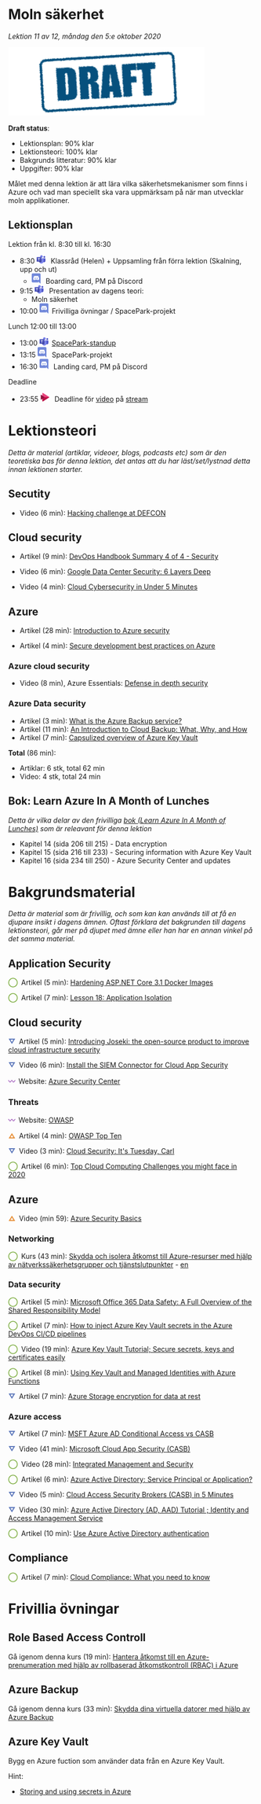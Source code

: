 # Moln säkerhet

*Lektion 11 av 12, måndag den 5:e oktober 2020*

![Draft](/assets/images/draft.png)

**Draft status**:

* Lektionsplan: 90% klar
* Lektionsteori: 100% klar
* Bakgrunds litteratur: 90% klar
* Uppgifter: 90% klar

Målet med denna lektion är att lära vilka säkerhetsmekanismer som finns i Azure och vad man speciellt ska vara uppmärksam på när man utvecklar moln applikationer.

## Lektionsplan
Lektion från kl. 8:30 till kl. 16:30

* 8:30 <img style="margin-right:0.5em;" src="assets/images/teams18.png"  alt="Teams"/> Klassråd (Helen) + Uppsamling från förra lektion (Skalning, upp och ut)
  * <img style="margin-right:0.5em;" src="assets/images/discord18.png" alt="Discord"/> Boarding card, PM på Discord
* 9:15 <img style="margin-right:0.5em;" src="assets/images/teams18.png"  alt="Teams"/> Presentation av dagens teori: 
  * Moln säkerhet
* 10:00 <img style="margin-right:0.5em;" src="assets/images/discord18.png" alt="Discord"/>Frivilliga övningar / SpacePark-projekt

Lunch 12:00 till 13:00

* 13:00 <img style="margin-right:0.5em;" src="assets/images/teams18.png" alt="Teams"/>[SpacePark-standup](project_standup.md)
* 13:15 <img style="margin-right:0.5em;" src="assets/images/discord18.png" alt="Discord"/> SpacePark-projekt
* 16:30 <img style="margin-right:0.5em;" src="assets/images/discord18.png" alt="Discord"/> Landing card, PM på Discord

Deadline

* 23:55 <img style="margin-right:0.5em;" src="assets/images/stream18.png" alt="Stream"/> Deadline för [video](https://pgbsnh19.github.io/molnapplikationer/video_presentation.html) på [stream](https://web.microsoftstream.com/channel/9c4a5233-5f83-4454-818e-035023491078)

# Lektionsteori
*Detta är material (artiklar, videoer, blogs, podcasts etc) som är den teoretiska bas för denna lektion, det antas att du har läst/set/lystnad detta innan lektionen starter.*

## Secutity

* Video (6 min): [Hacking challenge at DEFCON](https://www.youtube.com/watch?v=fHhNWAKw0bY)

## Cloud security

* Artikel (9 min): [DevOps Handbook Summary 4 of 4 - Security](http://agilejazz.blogspot.com/p/the-devops-handbook-summary-4-of-4.html)

* Video (6 min): [Google Data Center Security: 6 Layers Deep](https://www.youtube.com/watch?v=kd33UVZhnAA)

* Video (4 min): [Cloud Cybersecurity in Under 5 Minutes](https://www.youtube.com/watch?v=k2684fuzHLs)

## Azure

* Artikel (28 min): [Introduction to Azure security](https://docs.microsoft.com/en-us/azure/security/fundamentals/overview)

* Artikel (4 min): [Secure development best practices on Azure](https://docs.microsoft.com/en-us/azure/security/develop/secure-dev-overview)

### Azure cloud security

* Video (8 min), Azure Essentials: [Defense in depth security](https://www.youtube.com/watch?v=OTGMi0ksjXY)

### Azure Data security

* Artikel (3 min): [What is the Azure Backup service?](https://docs.microsoft.com/en-us/azure/backup/backup-overview)
* Artikel (11 min): [An Introduction to Cloud Backup: What, Why, and How](https://medium.com/@nakivo/an-introduction-to-cloud-backup-what-why-and-how-876e91a772bf)
* Artikel (7 min): [Capsulized overview of Azure Key Vault](https://medium.com/walmartglobaltech/azure-key-vault-d380b77fc31b)



**Total** (86 min):

- Artiklar: 6 stk, total 62 min
- Video: 4 stk, total 24 min

## Bok: Learn Azure In A Month of Lunches

*Detta är vilka delar av den frivilliga [bok (Learn Azure In A Month of Lunches)](info_learningmaterial.md) som är releavant för denna lektion*

* Kapitel 14 (sida 206 till 215) - Data encryption
* Kapitel 15 (sida 216 till 233) - Securing information with Azure Key Vault
* Kapitel 16 (sida 234 till 250) - Azure Security Center and updates

# Bakgrundsmaterial

*Detta är material som är frivillig, och som kan kan används till at få en djupare insikt i dagens ämnen. Oftast förklara det bakgrunden till dagens lektionsteori, går mer på djupet med ämne eller han har en annan vinkel på det samma material.*

## Application Security

<span style="color:#7EAE42; font-weight: 900; margin-right:0.5em;">&#9711;</span>Artikel (5 min): [Hardening ASP.NET Core 3.1 Docker Images](https://medium.com/@michaeldimoudis/hardening-asp-net-core-3-1-docker-images-f0c2ede1667f)

<span style="color:#7EAE42; font-weight: 900; margin-right:0.5em;">&#9711;</span>Artikel (7 min): [Lesson 18: Application Isolation](https://devopsbootcamp.osuosl.org/application-isolation.html) 

## Cloud security

<span style="color:#5874B9; font-weight: 900; margin-right:0.5em;">&#9661;</span>Artikel (5 min): [Introducing Joseki: the open-source product to improve cloud infrastructure security](https://medium.com/@ihorkliushnikov/introducing-joseki-the-open-source-product-to-improve-cloud-infrastructure-security-fb71d58f41bd)

<span style="color:#5874B9; font-weight: 900; margin-right:0.5em;">&#9661;</span>Video (6 min): [Install the SIEM Connector for Cloud App Security](https://www.youtube.com/watch?v=0qAHaCLKTIk)

<span style="color:#9F58B9; font-weight: 900; margin-right:0.5em;">&#12336;</span>Website: [Azure Security Center](https://azure.microsoft.com/en-us/services/security-center/)

### Threats

<span style="color:#9F58B9; font-weight: 900; margin-right:0.5em;">&#12336;</span>Website: [OWASP](https://owasp.org/)

<span style="color:#E78E35; font-weight: 900; margin-right:0.5em;">&#9651;</span>Artikel (4 min): [OWASP Top Ten](https://owasp.org/www-project-top-ten/)

<span style="color:#5874B9; font-weight: 900; margin-right:0.5em;">&#9661;</span>Video (3 min): [Cloud Security: It's Tuesday, Carl](https://www.youtube.com/watch?v=NI-plwor2Xw)

<span style="color:#7EAE42; font-weight: 900; margin-right:0.5em;">&#9711;</span>Artikel (6 min): [Top Cloud Computing Challenges you might face in 2020](https://medium.com/cloud-management-insider/top-cloud-computing-challenges-you-might-face-in-2020-5dcb56ddcc21)

## Azure 

<span style="color:#E78E35; font-weight: 900; margin-right:0.5em;">&#9651;</span>Video (min 59): [Azure Security Basics](https://www.youtube.com/watch?v=YskZ3WcK2jM)

### Networking

<span style="color:#7EAE42; font-weight: 900; margin-right:0.5em;">&#9711;</span>Kurs (43 min): [Skydda och isolera åtkomst till Azure-resurser med hjälp av nätverkssäkerhetsgrupper och tjänstslutpunkter](https://docs.microsoft.com/sv-se/learn/modules/secure-and-isolate-with-nsg-and-service-endpoints/) - [en](https://docs.microsoft.com/en-us/learn/modules/secure-and-isolate-with-nsg-and-service-endpoints)

### Data security

<span style="color:#7EAE42; font-weight: 900; margin-right:0.5em;">&#9711;</span>Artikel (5 min): [Microsoft Office 365 Data Safety: A Full Overview of the Shared Responsibility Model](https://medium.com/@nakivo/microsoft-office-365-data-safety-a-full-overview-of-the-shared-responsibility-model-62d52621c7de)

<span style="color:#7EAE42; font-weight: 900; margin-right:0.5em;">&#9711;</span>Artikel (7 min): [How to inject Azure Key Vault secrets in the Azure DevOps CI/CD pipelines](https://daniel-krzyczkowski.github.io/How-to-inject-Azure-Key-Vault-secrets-in-the-Azure-DevOps-CICD-pipelines/)

<span style="color:#7EAE42; font-weight: 900; margin-right:0.5em;">&#9711;</span>Video (19 min): [Azure Key Vault Tutorial; Secure secrets, keys and certificates easily](https://www.youtube.com/watch?v=PgujSug1ZbI)

<span style="color:#7EAE42; font-weight: 900; margin-right:0.5em;">&#9711;</span>Artikel (8 min): [Using Key Vault and Managed Identities with Azure Functions](https://damienbod.com/2020/07/20/using-key-vault-and-managed-identities-with-azure-functions/)

<span style="color:#5874B9; font-weight: 900; margin-right:0.5em;">&#9661;</span>Artikel (7 min): [Azure Storage encryption for data at rest](https://docs.microsoft.com/en-us/azure/storage/common/storage-service-encryption)

### Azure access 

<span style="color:#5874B9; font-weight: 900; margin-right:0.5em;">&#9661;</span>Artikel (7 min): [MSFT Azure AD Conditional Access vs CASB](https://www.bitglass.com/blog/msft-azure-ad-conditional-access-vs-casb)

<span style="color:#5874B9; font-weight: 900; margin-right:0.5em;">&#9661;</span>Video (41 min): [Microsoft Cloud App Security (CASB)](https://www.youtube.com/watch?v=wLsXZ9MzJxY)

<span style="color:#7EAE42; font-weight: 900; margin-right:0.5em;">&#9711;</span>Video (28 min): [Integrated Management and Security](https://www.youtube.com/watch?v=rpOMEa7MBqk)

<span style="color:#7EAE42; font-weight: 900; margin-right:0.5em;">&#9711;</span>Artikel (6 min): [Azure Active Directory: Service Principal or Application?](https://medium.com/@ihorkliushnikov/azure-active-directory-application-or-service-principal-b5a5e14f2a23)

<span style="color:#5874B9; font-weight: 900; margin-right:0.5em;">&#9661;</span>Video (5 min): [Cloud Access Security Brokers (CASB) in 5 Minutes](https://www.youtube.com/watch?v=qhAC--N6b8w)

<span style="color:#5874B9; font-weight: 900; margin-right:0.5em;">&#9661;</span>Video (30 min): [Azure Active Directory (AD, AAD) Tutorial ; Identity and Access Management Service](https://www.youtube.com/watch?v=Ma7VAQE7ga4)

<span style="color:#7EAE42; font-weight: 900; margin-right:0.5em;">&#9711;</span>Artikel (10 min): [Use Azure Active Directory authentication](https://docs.microsoft.com/en-us/azure/azure-sql/database/authentication-aad-overview)

## Compliance

<span style="color:#7EAE42; font-weight: 900; margin-right:0.5em;">&#9711;</span>Artikel (7 min): [Cloud Compliance: What you need to know](https://www.michalsons.com/blog/cloud-compliance/22643)

# Frivillia övningar

## Role Based Access Controll

Gå igenom denna kurs (19 min): [Hantera åtkomst till en Azure-prenumeration med hjälp av rollbaserad åtkomstkontroll (RBAC) i Azure](https://docs.microsoft.com/sv-se/learn/modules/manage-subscription-access-azure-rbac/)

## Azure Backup

Gå igenom denna kurs (33 min): [Skydda dina virtuella datorer med hjälp av Azure Backup](https://docs.microsoft.com/sv-se/learn/modules/protect-virtual-machines-with-azure-backup)

## Azure Key Vault

Bygg en Azure fuction som använder data från en Azure Key Vault.

Hint:

*  [Storing and using secrets in Azure](https://devblogs.microsoft.com/dotnet/storing-and-using-secrets-in-azure/)